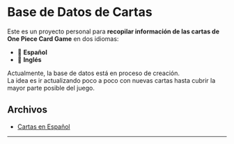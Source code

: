 # Base de Datos de Cartas

Este es un proyecto personal para **recopilar información de las cartas de One Piece Card Game** en dos idiomas:

- 📘 **Español**
- 📗 **Inglés**

Actualmente, la base de datos está en proceso de creación.  
La idea es ir actualizando poco a poco con nuevas cartas hasta cubrir la mayor parte posible del juego.

## Archivos

- [Cartas en Español](./data)  

-------
